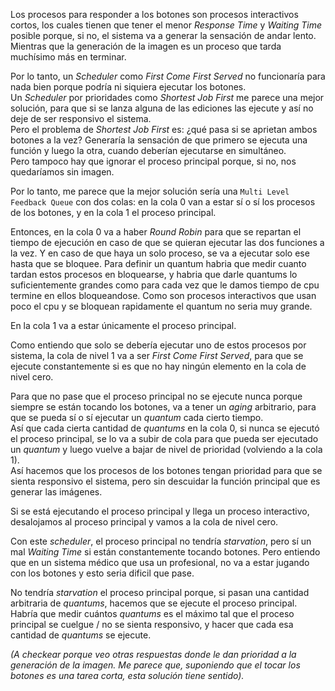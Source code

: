 Los procesos para responder a los botones son procesos interactivos cortos, los cuales tienen que tener el menor *Response Time* y *Waiting Time* posible porque, si no, el sistema va a generar la sensación de andar lento. Mientras que la generación de la imagen es un proceso que tarda muchísimo más en terminar. 

Por lo tanto, un *Scheduler* como *First Come First Served* no funcionaría para nada bien porque podría ni siquiera ejecutar los botones.  
Un *Scheduler* por prioridades como *Shortest Job First* me parece una mejor solución, para que si se lanza alguna de las ediciones las ejecute y así no deje de ser responsivo el sistema.  
Pero el problema de *Shortest Job First* es: ¿qué pasa si se aprietan ambos botones a la vez? Generaría la sensación de que primero se ejecuta una función y luego la otra, cuando deberían ejecutarse en simultáneo.  
Pero tampoco hay que ignorar el proceso principal porque, si no, nos quedaríamos sin imagen. 

Por lo tanto, me parece que la mejor solución sería una `Multi Level Feedback Queue` con dos colas: en la cola 0 van a estar sí o sí los procesos de los botones, y en la cola 1 el proceso principal.

Entonces, en la cola 0 va a haber *Round Robin* para que se repartan el tiempo de ejecución en caso de que se quieran ejecutar las dos funciones a la vez. Y en caso de que haya un solo proceso, se va a ejecutar solo ese hasta que se bloquee. Para definir un quantum habria que medir cuanto tardan estos procesos en bloquearse, y habria que darle quantums lo suficientemente grandes como para cada vez que le damos tiempo de cpu termine en ellos bloqueandose. Como son procesos interactivos que usan poco el cpu y se bloquean rapidamente el quantum no seria muy grande. 

En la cola 1 va a estar únicamente el proceso principal. 

Como entiendo que solo se debería ejecutar uno de estos procesos por sistema, la cola de nivel 1 va a ser *First Come First Served*, para que se ejecute constantemente si es que no hay ningún elemento en la cola de nivel cero. 

Para que no pase que el proceso principal no se ejecute nunca porque siempre se están tocando los botones, va a tener un *aging* arbitrario, para que se pueda sí o sí ejecutar un *quantum* cada cierto tiempo.  
Así que cada cierta cantidad de *quantums* en la cola 0, si nunca se ejecutó el proceso principal, se lo va a subir de cola para que pueda ser ejecutado un *quantum* y luego vuelve a bajar de nivel de prioridad (volviendo a la cola 1).  
Así hacemos que los procesos de los botones tengan prioridad para que se sienta responsivo el sistema, pero sin descuidar la función principal que es generar las imágenes. 

Si se está ejecutando el proceso principal y llega un proceso interactivo, desalojamos al proceso principal y vamos a la cola de nivel cero. 

Con este *scheduler*, el proceso principal no tendría *starvation*, pero sí un mal *Waiting Time* si están constantemente tocando botones. Pero entiendo que en un sistema médico que usa un profesional, no va a estar jugando con los botones y esto seria dificil que pase.

No tendría *starvation* el proceso principal porque, si pasan una cantidad arbitraria de *quantums*, hacemos que se ejecute el proceso principal.  
Habría que medir cuántos *quantums* es el máximo tal que el proceso principal se cuelgue / no se sienta responsivo, y hacer que cada esa cantidad de *quantums* se ejecute.

*(A checkear porque veo otras respuestas donde le dan prioridad a la generación de la imagen. Me parece que, suponiendo que el tocar los botones es una tarea corta, esta solución tiene sentido).*
